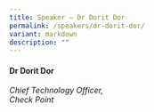 ```yaml
---
title: Speaker – Dr Dorit Dor
permalink: /speakers/dr-dorit-dor/
variant: markdown
description: ""
---
```

#### **Dr Dorit Dor**

*Chief Technology Officer, <br> Check Point*